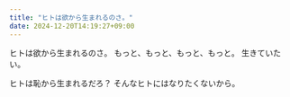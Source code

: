```yaml
---
title: "ヒトは欲から生まれるのさ。"
date: 2024-12-20T14:19:27+09:00
---
```

ヒトは欲から生まれるのさ。
もっと、もっと、もっと、もっと。
生きていたい。

ヒトは恥から生まれるだろ？
そんなヒトにはなりたくないから。
